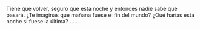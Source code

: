 Tiene que volver, seguro que esta noche y entonces nadie sabe qué pasará. ¿Te imaginas que mañana fuese el fin del mundo? ¿Qué harías esta noche si fuese la última? ......